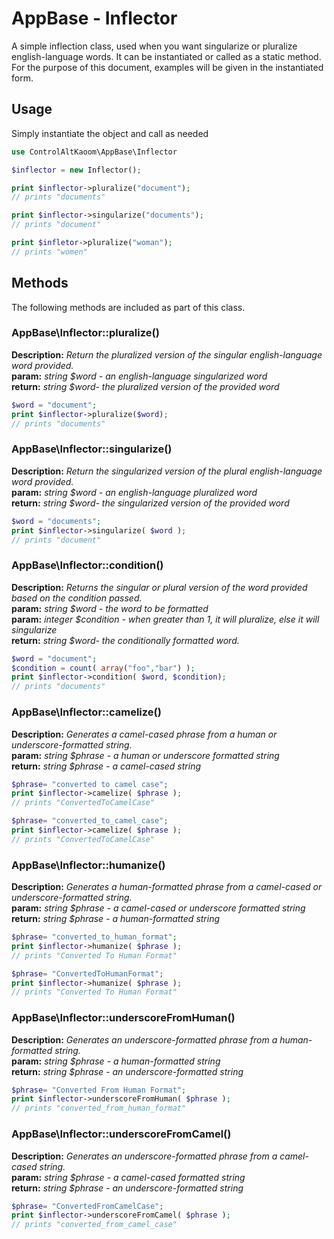 # AppBase - Inflector

A simple inflection class, used when you want singularize or pluralize english-language words. It can be instantiated or called as a static method. For the purpose of this document, examples will be given in the instantiated form.


## Usage

Simply instantiate the object and call as needed

```php
use ControlAltKaoom\AppBase\Inflector

$inflector = new Inflector();

print $inflector->pluralize("document");
// prints "documents"

print $inflector->singularize("documents");
// prints "document"

print $infletor->pluralize("woman");
// prints "women"

```

## Methods

The following methods are included as part of this class.

### AppBase\Inflector::pluralize()
**Description:** *Return the pluralized version of the singular english-language word provided.*  
**param:** *string $word - an english-language singularized word*  
**return:** *string $word- the pluralized version of the provided word*  
```php
$word = "document";
print $inflector->pluralize($word);
// prints "documents"
```

### AppBase\Inflector::singularize()
**Description:** *Return the singularized version of the plural english-language word provided.*  
**param:** *string $word - an english-language pluralized word*  
**return:** *string $word- the singularized version of the provided word*  
```php
$word = "documents";
print $inflector->singularize( $word );
// prints "document"
```

### AppBase\Inflector::condition()
**Description:** *Returns the singular or plural version of the word provided based on the condition passed.*  
**param:** *string $word - the word to be formatted*  
**param:** *integer $condition - when greater than 1, it will pluralize, else it will singularize*  
**return:** *string $word- the conditionally formatted word.*  
```php
$word = "document";
$condition = count( array("foo","bar") );
print $inflector->condition( $word, $condition);
// prints "documents"
```

### AppBase\Inflector::camelize()
**Description:** *Generates a camel-cased phrase from a human or underscore-formatted string.*  
**param:** *string $phrase - a human or underscore formatted string*  
**return:** *string $phrase - a camel-cased string*  
```php
$phrase= "converted to camel case";
print $inflector->camelize( $phrase );
// prints "ConvertedToCamelCase"

$phrase= "converted_to_camel_case";
print $inflector->camelize( $phrase );
// prints "ConvertedToCamelCase"
```

### AppBase\Inflector::humanize()
**Description:** *Generates a human-formatted phrase from a camel-cased or underscore-formatted string.*  
**param:** *string $phrase - a camel-cased or underscore formatted string*  
**return:** *string $phrase - a human-formatted string*  
```php
$phrase= "converted_to_human_format";
print $inflector->humanize( $phrase );
// prints "Converted To Human Format"

$phrase= "ConvertedToHumanFormat";
print $inflector->humanize( $phrase );
// prints "Converted To Human Format"
```

### AppBase\Inflector::underscoreFromHuman()
**Description:** *Generates an underscore-formatted phrase from a human-formatted string.*  
**param:** *string $phrase - a human-formatted string*  
**return:** *string $phrase - an underscore-formatted string*  
```php
$phrase= "Converted From Human Format";
print $inflector->underscoreFromHuman( $phrase );
// prints "converted_from_human_format"
```

### AppBase\Inflector::underscoreFromCamel()
**Description:** *Generates an underscore-formatted phrase from a camel-cased string.*  
**param:** *string $phrase - a camel-cased formatted string*  
**return:** *string $phrase - an underscore-formatted string*  
```php
$phrase= "ConvertedFromCamelCase";
print $inflector->underscoreFromCamel( $phrase );
// prints "converted_from_camel_case"
```





